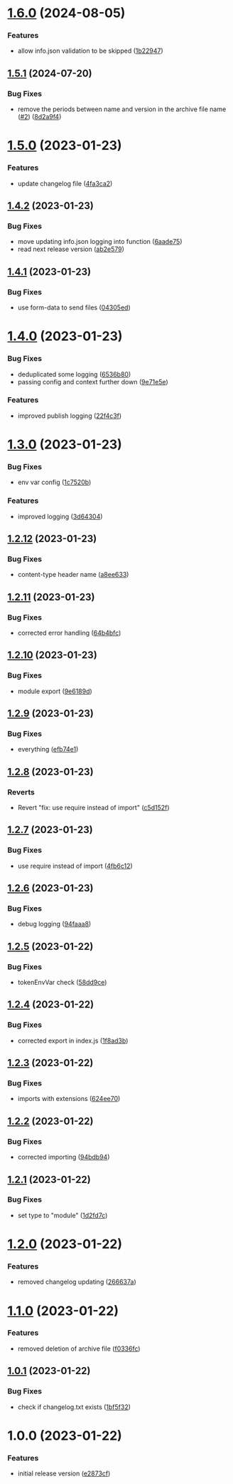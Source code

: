 # [1.6.0](https://github.com/fgardt/semantic-release-factorio/compare/v1.5.1...v1.6.0) (2024-08-05)


### Features

* allow info.json validation to be skipped ([1b22947](https://github.com/fgardt/semantic-release-factorio/commit/1b22947b230833aa95ffcd271246ef627433f5aa))

## [1.5.1](https://github.com/fgardt/semantic-release-factorio/compare/v1.5.0...v1.5.1) (2024-07-20)


### Bug Fixes

* remove the periods between name and version in the archive file name ([#2](https://github.com/fgardt/semantic-release-factorio/issues/2)) ([8d2a9f4](https://github.com/fgardt/semantic-release-factorio/commit/8d2a9f4177f439fc9dcb0e8dd90cfb42abf283c7))

# [1.5.0](https://github.com/fgardt/semantic-release-factorio/compare/v1.4.2...v1.5.0) (2023-01-23)


### Features

* update changelog file ([4fa3ca2](https://github.com/fgardt/semantic-release-factorio/commit/4fa3ca2363a4246f73579b81738494549720cc3d))

## [1.4.2](https://github.com/fgardt/semantic-release-factorio/compare/v1.4.1...v1.4.2) (2023-01-23)


### Bug Fixes

* move updating info.json logging into function ([6aade75](https://github.com/fgardt/semantic-release-factorio/commit/6aade754e18276a486d3342faf2dd72b92cdb0f6))
* read next release version ([ab2e579](https://github.com/fgardt/semantic-release-factorio/commit/ab2e57986fdcf33e02cb3b882f73061d6fa2d13b))

## [1.4.1](https://github.com/fgardt/semantic-release-factorio/compare/v1.4.0...v1.4.1) (2023-01-23)


### Bug Fixes

* use form-data to send files ([04305ed](https://github.com/fgardt/semantic-release-factorio/commit/04305ed960194a6b275abcd7da73fa931ea6fe86))

# [1.4.0](https://github.com/fgardt/semantic-release-factorio/compare/v1.3.0...v1.4.0) (2023-01-23)


### Bug Fixes

* deduplicated some logging ([6536b80](https://github.com/fgardt/semantic-release-factorio/commit/6536b80da015a9415688dae162bd677739960f8f))
* passing config and context further down ([9e71e5e](https://github.com/fgardt/semantic-release-factorio/commit/9e71e5ea2e1f01e6deadc086b5a39af687ded358))


### Features

* improved publish logging ([22f4c3f](https://github.com/fgardt/semantic-release-factorio/commit/22f4c3febea7b5c6e25572b3709cbe010feb41e7))

# [1.3.0](https://github.com/fgardt/semantic-release-factorio/compare/v1.2.12...v1.3.0) (2023-01-23)


### Bug Fixes

* env var config ([1c7520b](https://github.com/fgardt/semantic-release-factorio/commit/1c7520bb78b1ecdf21fb523391376ea4a039c445))


### Features

* improved logging ([3d64304](https://github.com/fgardt/semantic-release-factorio/commit/3d64304a930fe0237cdea3ae716aa6a9590bdfb2))

## [1.2.12](https://github.com/fgardt/semantic-release-factorio/compare/v1.2.11...v1.2.12) (2023-01-23)


### Bug Fixes

* content-type header name ([a8ee633](https://github.com/fgardt/semantic-release-factorio/commit/a8ee633cbfe535f15c85c3e84394ea2a917c6d41))

## [1.2.11](https://github.com/fgardt/semantic-release-factorio/compare/v1.2.10...v1.2.11) (2023-01-23)


### Bug Fixes

* corrected error handling ([64b4bfc](https://github.com/fgardt/semantic-release-factorio/commit/64b4bfc3fa769e1a49399c034164d9436cec91f0))

## [1.2.10](https://github.com/fgardt/semantic-release-factorio/compare/v1.2.9...v1.2.10) (2023-01-23)


### Bug Fixes

* module export ([9e6189d](https://github.com/fgardt/semantic-release-factorio/commit/9e6189d51a9930a36c5c6921b1a0d8a77d022803))

## [1.2.9](https://github.com/fgardt/semantic-release-factorio/compare/v1.2.8...v1.2.9) (2023-01-23)


### Bug Fixes

* everything ([efb74e1](https://github.com/fgardt/semantic-release-factorio/commit/efb74e11c1b330002a6072e12539a629b8fb0411))

## [1.2.8](https://github.com/fgardt/semantic-release-factorio/compare/v1.2.7...v1.2.8) (2023-01-23)


### Reverts

* Revert "fix: use require instead of import" ([c5d152f](https://github.com/fgardt/semantic-release-factorio/commit/c5d152f0d62f00df1aafbbe6550863d596ac66ca))

## [1.2.7](https://github.com/fgardt/semantic-release-factorio/compare/v1.2.6...v1.2.7) (2023-01-23)


### Bug Fixes

* use require instead of import ([4fb6c12](https://github.com/fgardt/semantic-release-factorio/commit/4fb6c128b8bb4b84e8ca325f956811a222c2db0c))

## [1.2.6](https://github.com/fgardt/semantic-release-factorio/compare/v1.2.5...v1.2.6) (2023-01-23)


### Bug Fixes

* debug logging ([94faaa8](https://github.com/fgardt/semantic-release-factorio/commit/94faaa8896041904fbc380bc992091642b29263e))

## [1.2.5](https://github.com/fgardt/semantic-release-factorio/compare/v1.2.4...v1.2.5) (2023-01-22)


### Bug Fixes

* tokenEnvVar check ([58dd9ce](https://github.com/fgardt/semantic-release-factorio/commit/58dd9ce2f044af701d30f0ac7de9dda5b1d435e9))

## [1.2.4](https://github.com/fgardt/semantic-release-factorio/compare/v1.2.3...v1.2.4) (2023-01-22)


### Bug Fixes

* corrected export in index.js ([1f8ad3b](https://github.com/fgardt/semantic-release-factorio/commit/1f8ad3bf43796069e94e88afbdedfc9f6178ac9d))

## [1.2.3](https://github.com/fgardt/semantic-release-factorio/compare/v1.2.2...v1.2.3) (2023-01-22)


### Bug Fixes

* imports with extensions ([624ee70](https://github.com/fgardt/semantic-release-factorio/commit/624ee701b22d1777c2ce00fb6a708c4fe8048eaf))

## [1.2.2](https://github.com/fgardt/semantic-release-factorio/compare/v1.2.1...v1.2.2) (2023-01-22)


### Bug Fixes

* corrected importing ([94bdb94](https://github.com/fgardt/semantic-release-factorio/commit/94bdb943ae215808e41104c98d30d4bb89391347))

## [1.2.1](https://github.com/fgardt/semantic-release-factorio/compare/v1.2.0...v1.2.1) (2023-01-22)


### Bug Fixes

* set type to "module" ([1d2fd7c](https://github.com/fgardt/semantic-release-factorio/commit/1d2fd7c17b3afbbe5340b5e79bf8e4ce24ee1c05))

# [1.2.0](https://github.com/fgardt/semantic-release-factorio/compare/v1.1.0...v1.2.0) (2023-01-22)


### Features

* removed changelog updating ([266637a](https://github.com/fgardt/semantic-release-factorio/commit/266637afd659f93fb92c18cc28562079acbc1f8c))

# [1.1.0](https://github.com/fgardt/semantic-release-factorio/compare/v1.0.1...v1.1.0) (2023-01-22)


### Features

* removed deletion of archive file ([f0336fc](https://github.com/fgardt/semantic-release-factorio/commit/f0336fcde93504f0ddabfeb62291dc323d0a922d))

## [1.0.1](https://github.com/fgardt/semantic-release-factorio/compare/v1.0.0...v1.0.1) (2023-01-22)


### Bug Fixes

* check if changelog.txt exists ([1bf5f32](https://github.com/fgardt/semantic-release-factorio/commit/1bf5f32809e95dc84acce8595ad658bf6b1d54bf))

# 1.0.0 (2023-01-22)


### Features

* initial release version ([e2873cf](https://github.com/fgardt/semantic-release-factorio/commit/e2873cf4f098608f1a39d9c555baac75f1a5801f))

